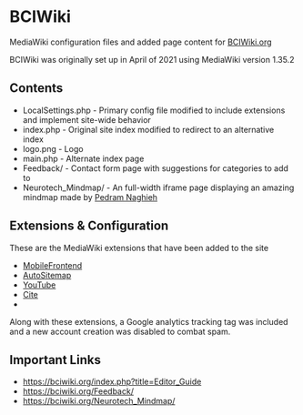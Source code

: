 # BCIWiki
MediaWiki configuration files and added page content for [BCIWiki.org](https://BCIWiki.org)

BCIWiki was originally set up in April of 2021 using MediaWiki version 1.35.2

## Contents
- LocalSettings.php - Primary config file modified to include extensions and implement site-wide behavior
- index.php - Original site index modified to redirect to an alternative index
- logo.png - Logo
- main.php - Alternate index page
- Feedback/ - Contact form page with suggestions for categories to add to
- Neurotech_Mindmap/ - An full-width iframe page displaying an amazing mindmap made by [Pedram Naghieh](https://github.com/PedRaMNG)

## Extensions & Configuration
These are the MediaWiki extensions that have been added to the site
- [MobileFrontend](https://www.mediawiki.org/wiki/Extension:MobileFrontend)
- [AutoSitemap](https://www.mediawiki.org/wiki/Extension:AutoSitemap)
- [YouTube](https://www.mediawiki.org/wiki/Extension:YouTube)
- [Cite](https://www.mediawiki.org/wiki/Extension:Cite)
- 
Along with these extensions, a Google analytics tracking tag was included and a new account creation was disabled to combat spam.

## Important Links
- https://bciwiki.org/index.php?title=Editor_Guide
- https://bciwiki.org/Feedback/
- https://bciwiki.org/Neurotech_Mindmap/
